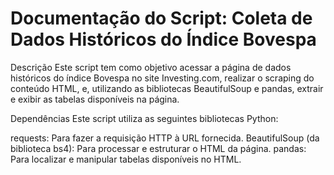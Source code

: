 # Documentação do Script: Coleta de Dados Históricos do Índice Bovespa

Descrição
Este script tem como objetivo acessar a página de dados históricos do índice Bovespa no site Investing.com, realizar o scraping do conteúdo HTML, e, utilizando as bibliotecas BeautifulSoup e pandas, extrair e exibir as tabelas disponíveis na página.

Dependências
Este script utiliza as seguintes bibliotecas Python:

requests: Para fazer a requisição HTTP à URL fornecida.
BeautifulSoup (da biblioteca bs4): Para processar e estruturar o HTML da página.
pandas: Para localizar e manipular tabelas disponíveis no HTML.
